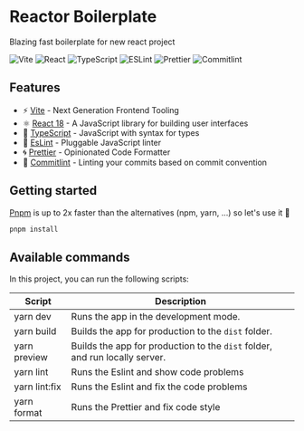 # Reactor Boilerplate

Blazing fast boilerplate for new react project

![Vite](https://img.shields.io/badge/Vite-B73BFE?style=for-the-badge&logo=vite&logoColor=FFD62E)
![React](https://img.shields.io/badge/React-20232A?style=for-the-badge&logo=react&logoColor=61DAFB)
![TypeScript](https://img.shields.io/badge/TypeScript-007ACC?style=for-the-badge&logo=typescript&logoColor=white)
![ESLint](https://img.shields.io/badge/eslint-3A33D1?style=for-the-badge&logo=eslint&logoColor=white)
![Prettier](https://img.shields.io/badge/prettier-1A2C34?style=for-the-badge&logo=prettier&logoColor=F7BA3E)
![Commitlint](https://img.shields.io/badge/commitlint-000000?style=for-the-badge&logo=commitlint&logoColor=white)

## Features

- ⚡️ [Vite](https://vitejs.dev/) - Next Generation Frontend Tooling
- ⚛️ [React 18](https://reactjs.org/) - A JavaScript library for building user interfaces
- 💎 [TypeScript](https://www.typescriptlang.org/) - JavaScript with syntax for types
- 🔨 [EsLint](https://eslint.org/) - Pluggable JavaScript linter
- 🌀 [Prettier](https://prettier.io) - Opinionated Code Formatter
- 📑 [Commitlint](https://commitlint.js.org/) - Linting your commits based on commit convention

## Getting started

[Pnpm](https://pnpm.io/) is up to 2x faster than the alternatives (npm, yarn, ...) so let's use it 🚀

```bash
pnpm install
```

## Available commands

<p>In this project, you can run the following scripts:</p>

| Script        | Description                                                                 |
| ------------- | --------------------------------------------------------------------------- |
| yarn dev      | Runs the app in the development mode.                                       |
| yarn build    | Builds the app for production to the `dist` folder.                         |
| yarn preview  | Builds the app for production to the `dist` folder, and run locally server. |
| yarn lint     | Runs the Eslint and show code problems                                      |
| yarn lint:fix | Runs the Eslint and fix the code problems                                   |
| yarn format   | Runs the Prettier and fix code style                                        |
